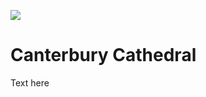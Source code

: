 <a href="https://juncture-digital.org"><img src="https://gitcdn.link/repo/jstor-labs/juncture/main/images/ve-button.png"></a>

<param ve-config header="header" main="now-and-then">

<param ve-compare url="https://forum.jstor.org/#/projects/75476/edit/30322476?query=30322476%20&filter=[]&sort=id&dir=DESC&start=0&limit=100" label="Canterbury Cathedral (2021)" attribution="Nat Lowden and Sara Gelencer">
<param ve-compare url="https://forum.jstor.org/#/projects/75476/edit/30322477?query=30322477&filter=[]&sort=id&dir=DESC&start=0&limit=100" label="Canterbury Cathedral (1905 or earlier)">

# Canterbury Cathedral

Text here

